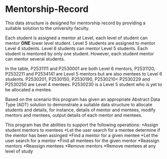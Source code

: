 # Mentorship-Record
This data structure is designed for mentorship record by providing a suitable solution to the university faculty.

Each student is assigned a mentor at Level, each level of student can mentor **ONE** lower level student. Level 5 students are assigned to mentor Level 4 students. Level 6 students can mentor Level 5 students. Each student is mentored by only one student. However, each student mentor can mentor several students.

In the table, P2531111 and P2530001 are both Level 6 mentors, P2531120, P2532211 and P2534141 are Level 5 mentors but are also mentees to Level 6 students. P2530201, P2530150, P2530190, P2530210< P2530229 and P2530250 are Level 4 mentees. P2530230 is a Level 5 student who is yet to be allocated a mentee.

Based on the scenario this program has given an appropriate Abstract Data Type (ADT) solution to demonstrate a suitable data structure to allocate students and details, for instance, details of mentor and mentees, modify mentors and mentees, output details of each mentor and mentees.

This program has the abilities to support the following operations:
*Assign student mentors to mentees
*Let the user search for a mentee determine if the mentor has been assinged
*Find a mentor for a given mentee
*Let the user search for a mentor
*Find all mentees for the given mentor
*Reassign mentors
*Reassign mentees
*Remove mentors
*Remove mentees at any level of study
